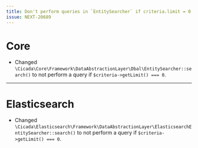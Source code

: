 ```yaml
---
title: Don't perform queries in `EntitySearcher` if criteria.limit = 0
issue: NEXT-20689
---
```

# Core
* Changed `\Cicada\Core\Framework\DataAbstractionLayer\Dbal\EntitySearcher::search()` to not perform a query if `$criteria->getLimit() === 0`.
___
# Elasticsearch
* Changed `\Cicada\Elasticsearch\Framework\DataAbstractionLayer\ElasticsearchEntitySearcher::search()` to not perform a query if `$criteria->getLimit() === 0`.
